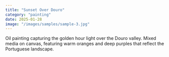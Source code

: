 ```yaml
---
title: "Sunset Over Douro"
category: "painting"
date: 2025-01-28
image: "/images/samples/sample-3.jpg"
---
```


Oil painting capturing the golden hour light over the Douro valley. Mixed media on canvas, featuring warm oranges and deep purples that reflect the Portuguese landscape.
